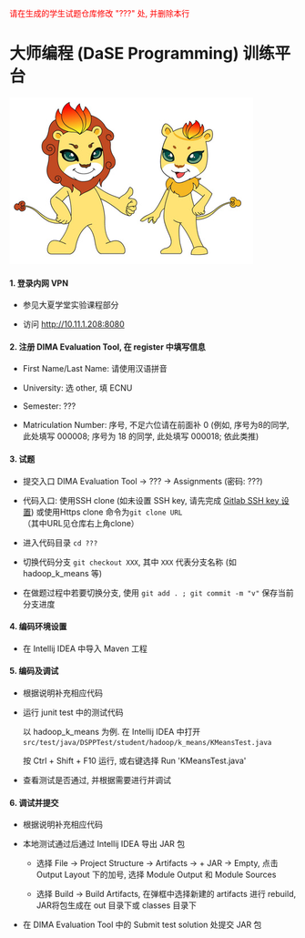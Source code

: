 <font color=red>请在生成的学生试题仓库修改 "???" 处, 并删除本行</font>

# 大师编程 (DaSE Programming) 训练平台

![](./logo.jpg)

#### 1. 登录内网 VPN

- 参见大夏学堂实验课程部分
 
- 访问 http://10.11.1.208:8080

#### 2. 注册 DIMA Evaluation Tool, 在 register 中填写信息
- First Name/Last Name: 请使用汉语拼音 

- University: 选 other, 填 ECNU

- Semester: ???

- Matriculation Number: 序号, 不足六位请在前面补 0 (例如, 序号为8的同学, 此处填写 000008;
  序号为 18 的同学, 此处填写 000018; 依此类推)

#### 3. 试题
- 提交入口 DIMA Evaluation Tool → ??? → Assignments (密码: ???)

- 代码入口: 使用SSH clone (如未设置 SSH key, 请先完成 [Gitlab SSH key 设置](./SSH.md)) 或使用Https clone 命令为`git clone URL`（其中URL见仓库右上角clone）

- 进入代码目录 `cd ???`

- 切换代码分支 `git checkout XXX`, 其中 `XXX` 代表分支名称 (如 hadoop_k_means 等)

- 在做题过程中若要切换分支, 使用 `git add . ; git commit -m "v"` 保存当前分支进度

#### 4. 编码环境设置
- 在 Intellij IDEA 中导入 Maven 工程

#### 5. 编码及调试
- 根据说明补充相应代码

- 运行 junit test 中的测试代码

  以 hadoop_k_means 为例. 在 Intellij IDEA 中打开 `src/test/java/DSPPTest/student/hadoop/k_means/KMeansTest.java`

  按 Ctrl + Shift + F10 运行, 或右键选择 Run 'KMeansTest.java'

- 查看测试是否通过, 并根据需要进行并调试

#### 6. 调试并提交
- 根据说明补充相应代码

- 本地测试通过后通过 Intellij IDEA 导出 JAR 包

  - 选择 File → Project Structure → Artifacts → + JAR → Empty, 点击 Output Layout 下的加号, 选择 Module Output 和 Module Sources

  - 选择 Build → Build Artifacts, 在弹框中选择新建的 artifacts 进行 rebuild, JAR将包生成在 out 目录下或 classes 目录下

- 在 DIMA Evaluation Tool 中的 Submit test solution 处提交 JAR 包
